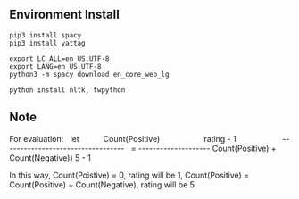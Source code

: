 ## Environment Install

```
pip3 install spacy
pip3 install yattag

export LC_ALL=en_US.UTF-8
export LANG=en_US.UTF-8
python3 -m spacy download en_core_web_lg

python install nltk, twpython
```

## Note

For evaluation:   let              Count(Positive)                    rating  -  1
                         ----------------------------------   =  --------------------
                          Count(Positive) + Count(Negative))             5 - 1
                          
In this way, Count(Poistive) = 0, rating will be 1, 
             Count(Positive) = Count(Positive) + Count(Negative), rating will be 5
